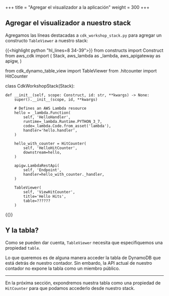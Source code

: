 +++
title = "Agregar el visualizador a la aplicación"
weight = 300
+++

## Agregar el visualizador a nuestro stack

Agregamos las líneas destacadas a
`cdk_workshop_stack.py` para agregar un constructo
`TableViewer` a nuestro stack:

{{<highlight python "hl_lines=8 34-39">}}
from constructs import Construct
from aws_cdk import (
    Stack,
    aws_lambda as _lambda,
    aws_apigateway as apigw,
)

from cdk_dynamo_table_view import TableViewer
from .hitcounter import HitCounter

class CdkWorkshopStack(Stack):

    def __init__(self, scope: Construct, id: str, **kwargs) -> None:
        super().__init__(scope, id, **kwargs)

        # Defines an AWS Lambda resource
        hello = _lambda.Function(
            self, 'HelloHandler',
            runtime=_lambda.Runtime.PYTHON_3_7,
            code=_lambda.Code.from_asset('lambda'),
            handler='hello.handler',
        )

        hello_with_counter = HitCounter(
            self, 'HelloHitCounter',
            downstream=hello,
        )

        apigw.LambdaRestApi(
            self, 'Endpoint',
            handler=hello_with_counter._handler,
        )

        TableViewer(
            self, 'ViewHitCounter',
            title='Hello Hits',
            table=??????
        )
{{</highlight>}}

## Y la tabla?

Como se pueden dar cuenta, `TableViewer` necesita que especifiquemos una propiedad `table`.

Lo que queremos es de alguna manera acceder la tabla de DynamoDB que está detrás de nuestro contador.
Sin embardo, la API actual de nuestro contador no expone la tabla como un miembro público.

---

En la próxima sección, expondremos nuestra tabla como una propiedad de `HitCounter` para que podamos
accederlo desde nuestro stack.
